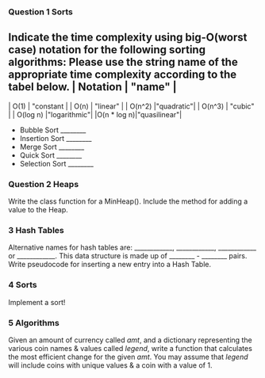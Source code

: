 ### Question 1 Sorts
Indicate the time complexity using big-O(worst case) notation for the following sorting algorithms:
Please use the string name of the appropriate time complexity according to the tabel below.
| Notation  | "name"    |
-------------------------
| O(1)      | "constant |
| O(n)      | "linear"  |
| O(n^2)    |"quadratic"|
| O(n^3)    |  "cubic"  |
| O(log n)  |"logarithmic"|
|O(n * log n)|"quasilinear"|

- Bubble Sort       ________
- Insertion Sort    ________
- Merge Sort        ________
- Quick Sort        ________
- Selection Sort    ________

### Question 2 Heaps
Write the class function for a MinHeap(). Include the method for adding a value to the Heap.

### 3 Hash Tables
Alternative names for hash tables are: ____________, ____________, ____________ or ____________.
This data structure is made up of ________ - ________ pairs.
Write pseudocode for inserting a new entry into a Hash Table.

### 4 Sorts
Implement a sort!

### 5 Algorithms
Given an amount of currency called _amt_, and a dictionary representing the various coin names & values called _legend_, write a function that calculates the most efficient change for the given _amt_. You may assume that _legend_ will include coins with unique values & a coin with a value of 1.

